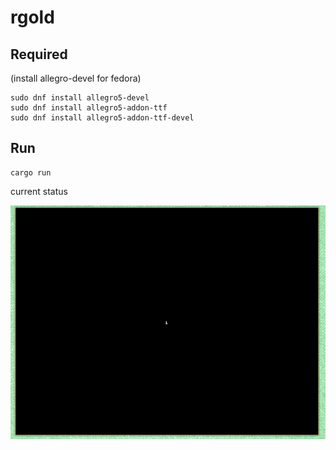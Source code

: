 # rgold

## Required

(install allegro-devel for fedora)

```console
sudo dnf install allegro5-devel
sudo dnf install allegro5-addon-ttf
sudo dnf install allegro5-addon-ttf-devel
```

## Run

```console
cargo run
```

current status

![current status](status.png)
